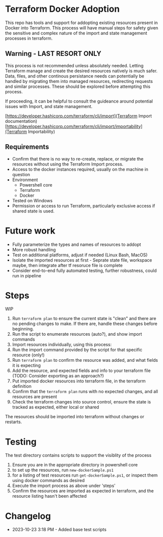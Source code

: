 # Terraform Docker Adoption

This repo has tools and support for addopting existing resources present in Docker into Terraform. This process will have manual steps for safety given the sensitive and complex nature of the import and state management processes in terraform.


## Warning - LAST RESORT ONLY

This process is not recommended unless absolutely needed. Letting Terraform manage and create the desired resources natively is much safer. Data, files, and other continous persistance needs can potentially be handled by migrating them into managed resources, redirecting requests and similar processes. These should be explored before attempting this process.

If proceeding, it can be helpful to consult the guideance around potential issues with Import, and state management.

[https://developer.hashicorp.com/terraform/cli/import](Terraform Import documentation)
[https://developer.hashicorp.com/terraform/cli/import/importability](Terraform Importability)

## Requirements

* Confirm that there is no way to re-create, replace, or migrate the resources without using the Terraform Import process.
* Access to the docker instances required, usually on the machine in question
* Environment
    * Powershell core
    * Terraform
    * Docker
* Tested on Windows
* Permission or access to run Terraform, particularly exclusive access if shared state is used.

# Future work
* Fully parameterize the types and names of resources to addopt
* More robust handling
* Test on additional platforms, adjust if needed (Linux Bash, MacOS)
* Isolate the imported resources at first - Seprate state file, workspace maybe, then integrate after tf resoruce file is complete
* Consider end-to-end fully automated testing, further robustness, could run in pipeline

# Steps

WIP

1. Run `terraform plan` to ensure the current state is "clean" and there are no pending changes to make. If there are, handle these changes before beginning.
2. Run the script to enumerate resources (auto?), and show import commands
3. Import resources individually, using this process:
  1. Run the import command provided by the script for that specific resource (only!)
  2. Run `terraform plan` to confirm the resource was added, and what fields it is expecting
  3. Add the resource, and expected fields and info to your terraform file (TODO: Consider exporting as an approach?)
3. Put imported docker resources into terraform file, in the terraform definition
4. Confirm that the `terraform plan` runs with no expected changes, and all resources are present
5. Check the terraform changes into source control, ensure the state is tracked as expected, either local or shared

The resources should be imported into terraform without changes or restarts.

# Testing

The test directory contains scripts to support the visiblity of the process

1. Ensure you are in the appropriate directory in powershell core
2. to set up the resources, run `new-dockerSample.ps1`
3. for a listing of test resources run `get-dockerSample.ps1`, or inspect them using docker commands as desired
4. Execute the import process as above under 'steps'
5. Confirm the resources are imported as expected in terraform, and the resource listing hasn't been affected

# Changelog
* 2023-10-23 3:18 PM - Added base test scripts
